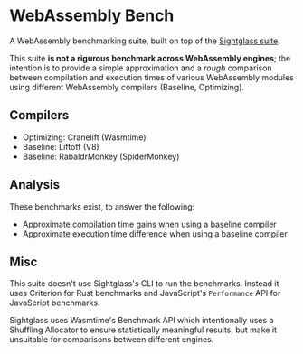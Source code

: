 # WebAssembly Bench

A WebAssembly benchmarking suite, built on top of the [Sightglass suite](https://github.com/bytecodealliance/sightglass/tree/main/benchmarks-next).

This suite **is not a rigurous benchmark across WebAssembly engines**; the intention is to provide a simple approximation and a _rough_ comparison between compilation and execution times of various WebAssembly modules using different WebAssembly compilers (Baseline, Optimizing).

## Compilers

* Optimizing: Cranelift (Wasmtime)
* Baseline: Liftoff (V8)
* Baseline: RabaldrMonkey (SpiderMonkey)

## Analysis

These benchmarks exist, to answer the following:

* Approximate compilation time gains when using a baseline compiler
* Approximate execution time difference when using a baseline compiler 

## Misc

This suite doesn't use Sightglass's CLI to run the benchmarks. Instead it uses Criterion for Rust benchmarks and JavaScript's `Performance` API for JavaScript benchmarks.

Sightglass uses Wasmtime's Benchmark API which intentionally uses a Shuffling Allocator to ensure statistically meaningful results, but make it unsuitable for comparisons between different engines.
